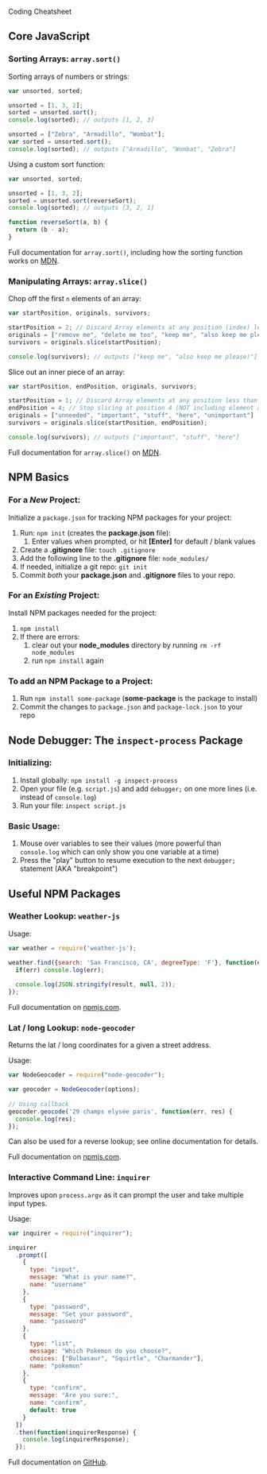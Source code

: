 Coding Cheatsheet

## Core JavaScript

### Sorting Arrays: `array.sort()`

Sorting arrays of numbers or strings:

```javascript
var unsorted, sorted;

unsorted = [1, 3, 2];
sorted = unsorted.sort();
console.log(sorted); // outputs [1, 2, 3]

unsorted = ["Zebra", "Armadillo", "Wombat"];
var sorted = unsorted.sort();
console.log(sorted); // outputs ["Armadillo", "Wombat", "Zebra"]
```

Using a custom sort function:

```javascript
var unsorted, sorted;

unsorted = [1, 3, 2];
sorted = unsorted.sort(reverseSort);
console.log(sorted); // outputs [3, 2, 1]

function reverseSort(a, b) {
  return (b - a);
}
```

Full documentation for `array.sort()`, including how the sorting function works on [MDN](https://developer.mozilla.org/en-US/docs/Web/JavaScript/Reference/Global_Objects/Array/sort).

### Manipulating Arrays: `array.slice()`

Chop off the first `n` elements of an array:

```javascript
var startPosition, originals, survivors;

startPosition = 2; // Discard Array elements at any position (index) less than 2
originals = ["remove me", "delete me too", "keep me", "also keep me please!"]
survivors = originals.slice(startPosition);

console.log(survivors); // outputs ["keep me", "also keep me please!"]
```

Slice out an inner piece of an array:

```javascript
var startPosition, endPosition, originals, survivors;

startPosition = 1; // Discard Array elements at any position less than 1
endPosition = 4; // Stop slicing at position 4 (NOT including element at position 4!)
originals = ["unneeded", "important", "stuff", "here", "unimportant"]
survivors = originals.slice(startPosition, endPosition);

console.log(survivors); // outputs ["important", "stuff", "here"]
```

Full documentation for `array.slice()` on [MDN](https://developer.mozilla.org/en-US/docs/Web/JavaScript/Reference/Global_Objects/Array/slice).

## NPM Basics

### For a _New_ Project:

Initialize a `package.json` for tracking NPM packages for your project:

1. Run: `npm init` (creates the **package.json** file):
   1. Enter values when prompted, or hit **[Enter]** for default / blank values
2. Create a **.gitignore** file: `touch .gitignore`
3. Add the following line to the **.gitignore** file: `node_modules/`
4. If needed, initialize a git repo: `git init`
4. Commit _both_ your **package.json** and **.gitignore** files to your repo.

### For an _Existing_ Project:

Install NPM packages needed for the project:

1. `npm install`
2. If there are errors:
   1. clear out your **node_modules** directory by running `rm -rf node_modules`
   2. run `npm install` again

### To add an NPM Package to a Project:

1. Run `npm install some-package` (**some-package** is the package to install)
2. Commit the changes to `package.json` and `package-lock.json` to your repo

## Node Debugger: The `inspect-process` Package

### Initializing:

1. Install globally: `npm install -g inspect-process`
1. Open your file (e.g. `script.js`) and add `debugger;` on one more lines (i.e. instead of `console.log`)
1. Run your file: `inspect script.js`

### Basic Usage:

1. Mouse over variables to see their values (more powerful than `console.log` which can only show you one variable at a time)
2. Press the "play" button to resume execution to the next `debugger;` statement (AKA "breakpoint")

## Useful NPM Packages

### Weather Lookup: `weather-js`

Usage:

```javascript
var weather = require('weather-js');

weather.find({search: 'San Francisco, CA', degreeType: 'F'}, function(err, result) {
  if(err) console.log(err);
 
  console.log(JSON.stringify(result, null, 2));
});
```

Full documentation on [npmjs.com](https://www.npmjs.com/package/weather-js).

### Lat / long Lookup: `node-geocoder`

Returns the lat / long coordinates for a given a street address.

Usage:

```javascript
var NodeGeocoder = require("node-geocoder");

var geocoder = NodeGeocoder(options);
 
// Using callback
geocoder.geocode('29 champs elysée paris', function(err, res) {
  console.log(res);
});
```

Can also be used for a reverse lookup; see online documentation for details.

Full documentation on [npmjs.com](https://www.npmjs.com/package/node-geocoder).

### Interactive Command Line: `inquirer`

Improves upon `process.argv` as it can prompt the user and take multiple input types.

Usage:

```javascript
var inquirer = require("inquirer");

inquirer
  .prompt([
    {
      type: "input",
      message: "What is your name?",
      name: "username"
    },
    {
      type: "password",
      message: "Set your password",
      name: "password"
    },
    {
      type: "list",
      message: "Which Pokemon do you choose?",
      choices: ["Bulbasaur", "Squirtle", "Charmander"],
      name: "pokemon"
    },
    {
      type: "confirm",
      message: "Are you sure:",
      name: "confirm",
      default: true
    }
  ])
  .then(function(inquirerResponse) {
    console.log(inquirerResponse);
  });
```

Full documentation on [GitHub](https://github.com/SBoudrias/Inquirer.js/#documentation).
